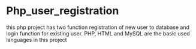 # Php_user_registration

this php project has two function registration of new user to database and login function for existing user.
PHP, HTML and MySQL are the basic used languages in this project
